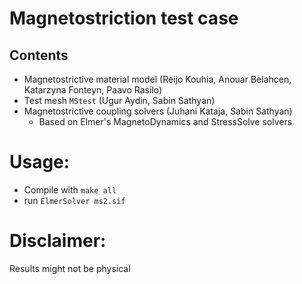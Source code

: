 # Magnetostriction test case

## Contents

* Magnetostrictive material model (Reijo Kouhia, Anouar Belahcen, Katarzyna Fonteyn, Paavo Rasilo)
* Test mesh `MStest` (Ugur Aydin, Sabin Sathyan)
* Magnetostrictive coupling solvers (Juhani Kataja, Sabin Sathyan)
    * Based on Elmer's MagnetoDynamics and StressSolve solvers

# Usage:

* Compile with `make all`
* run `ElmerSolver ms2.sif`

# Disclaimer:

Results might not be physical
